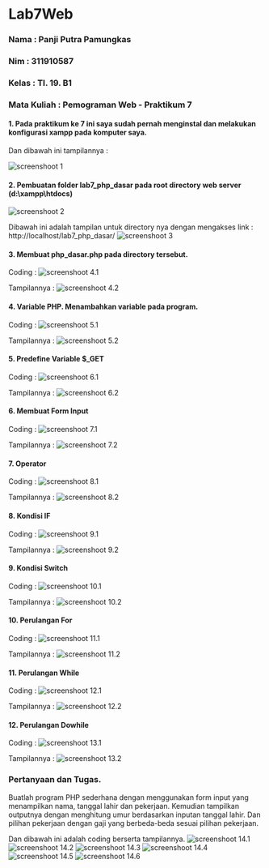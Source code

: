 # Lab7Web

### Nama        : Panji Putra Pamungkas
### Nim         : 311910587
### Kelas       : TI. 19. B1
### Mata Kuliah : Pemograman Web - Praktikum 7

#### 1. Pada praktikum ke 7 ini saya sudah pernah menginstal dan melakukan konfigurasi xampp pada komputer saya.
Dan dibawah ini tampilannya :

![screenshoot 1](screenshoot/1.png)

#### 2. Pembuatan folder lab7_php_dasar pada root directory web server (d:\xampp\htdocs)
![screenshoot 2](screenshoot/2.png)

Dibawah ini adalah tampilan untuk directory nya dengan mengakses link : http://localhost/lab7_php_dasar/
![screenshoot 3](screenshoot/3.png)

#### 3. Membuat php_dasar.php pada directory tersebut.

Coding :
![screenshoot 4.1](screenshoot/4.1.png)

Tampilannya :
![screenshoot 4.2](screenshoot/4.2.png)

#### 4. Variable PHP. Menambahkan variable pada program.

Coding :
![screenshoot 5.1](screenshoot/5.1.png)

Tampilannya :
![screenshoot 5.2](screenshoot/5.2.png)

#### 5. Predefine Variable $_GET

Coding :
![screenshoot 6.1](screenshoot/6.1.png)

Tampilannya :
![screenshoot 6.2](screenshoot/6.2.png)

#### 6. Membuat Form Input

Coding :
![screenshoot 7.1](screenshoot/7.1.png)

Tampilannya :
![screenshoot 7.2](screenshoot/7.2.png)

#### 7. Operator

Coding :
![screenshoot 8.1](screenshoot/8.1.png)

Tampilannya :
![screenshoot 8.2](screenshoot/8.2.png)

#### 8. Kondisi IF

Coding :
![screenshoot 9.1](screenshoot/9.1.png)

Tampilannya :
![screenshoot 9.2](screenshoot/9.2.png)

#### 9. Kondisi Switch

Coding :
![screenshoot 10.1](screenshoot/10.1.png)

Tampilannya :
![screenshoot 10.2](screenshoot/10.2.png)

#### 10. Perulangan For

Coding :
![screenshoot 11.1](screenshoot/11.1.png)

Tampilannya :
![screenshoot 11.2](screenshoot/11.2.png)

#### 11. Perulangan While

Coding :
![screenshoot 12.1](screenshoot/12.1.png)

Tampilannya :
![screenshoot 12.2](screenshoot/12.2.png)

#### 12. Perulangan Dowhile

Coding :
![screenshoot 13.1](screenshoot/13.1.png)

Tampilannya :
![screenshoot 13.2](screenshoot/13.2.png)

### Pertanyaan dan Tugas.
Buatlah program PHP sederhana dengan menggunakan form input yang menampilkan nama, tanggal lahir dan pekerjaan. Kemudian tampilkan outputnya dengan menghitung umur berdasarkan inputan tanggal lahir. Dan pilihan pekerjaan dengan gaji yang berbeda-beda sesuai pilihan pekerjaan.

Dan dibawah ini adalah coding berserta tampilannya.
![screenshoot 14.1](screenshoot/14.1.png)
![screenshoot 14.2](screenshoot/14.2.png)
![screenshoot 14.3](screenshoot/14.3.png)
![screenshoot 14.4](screenshoot/14.4.png)
![screenshoot 14.5](screenshoot/14.5.png)
![screenshoot 14.6](screenshoot/14.6.png)
